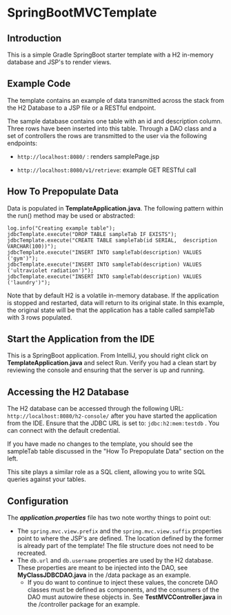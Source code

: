 # SpringBootMVCTemplate

## Introduction
This is a simple Gradle SpringBoot starter template with a H2 in-memory database and JSP's to render views.

## Example Code
The template contains an example of data transmitted across the stack from the H2 Database to a JSP file or a RESTful endpoint. 

The sample database contains one table with an id and description column. Three rows have been inserted into this table.
Through a DAO class and a set of controllers the rows are transmitted to the user via the following endpoints:

* ```http://localhost:8080/``` : renders samplePage.jsp

* ```http://localhost:8080/v1/retrieve```: example GET RESTful call

## How To Prepopulate Data
Data is populated in **TemplateApplication.java**. The following pattern within the run() method may be used or abstracted:

```
log.info("Creating example table");
jdbcTemplate.execute("DROP TABLE sampleTab IF EXISTS");
jdbcTemplate.execute("CREATE TABLE sampleTab(id SERIAL,  description VARCHAR(100))");
jdbcTemplate.execute("INSERT INTO sampleTab(description) VALUES ('gym')");
jdbcTemplate.execute("INSERT INTO sampleTab(description) VALUES ('ultraviolet radiation')");
jdbcTemplate.execute("INSERT INTO sampleTab(description) VALUES ('laundry')");
```

Note that by default H2 is a volatile in-memory database. If the application is stopped and restarted, data will return to its original state. In this example, the original state will be that the application has a table called sampleTab with 3 rows populated.

## Start the Application from the IDE

This is a SpringBoot application. From IntelliJ, you should right click on **TemplateApplication.java** and select Run. Verify you had a clean start by reviewing the console and ensuring that the server is up and running.

## Accessing the H2 Database

The H2 database can be accessed through the following URL: ```http://localhost:8080/h2-console/``` after you have started the application from the IDE. Ensure that the JDBC URL is set to: ```jdbc:h2:mem:testdb``` . You can connect with the default credential.

If you have made no changes to the template, you should see the sampleTab table discussed in the "How To Prepopulate Data" section on the left. 

This site plays a similar role as a SQL client, allowing you to write SQL queries against your tables.

## Configuration
The ***application.properties*** file has two note worthy things to point out:
* The ```spring.mvc.view.prefix``` and the ```spring.mvc.view.suffix``` properties point to where the JSP's are defined. The location defined by the former is already part of the template! The file structure does not need to be recreated.
* The ```db.url``` and ```db.username``` properties are used by the H2 database. These properties are meant to be injected into the DAO, see **MyClassJDBCDAO.java** in the /data package as an example.
  * If you do want to continue to inject these values, the concrete DAO classes must be defined as components, and the consumers of the DAO must autowire these objects in. See **TestMVCController.java** in the /controller package for an example.



